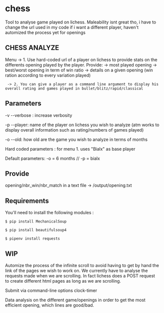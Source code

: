 # chess

Tool to analyse game played on lichess. Maleability isnt great tho, i have to change the url used in my code if i want a different player, haven't automized the process yet for openings

CHESS ANALYZE
------------

Menu -> 1. Use hard-coded url of a player on lichess to provide stats on the differents opening played by the player. Provide:
                -> most played opening
                -> best/worst opening in term of win ratio
                -> details on a given opening (win ration according to every variation played)
            
     -> 2. You can give a player as a command line argument to display his overall rating and games played in bullet/blitz/rapid/classical


Parameters
------------

-v --verbose : increase verbosity

-p --player: name of the player on lichess you wish to analyze (atm works to display overall information such as rating/numbers of games played)

-o --old: how old are the game you wish to analyze in terms of months

Hard coded parameters : for menu 1. uses "Bialx" as base player

Default parameters: -o = 6 months // -p = bialx


Provide
------------
opening/nbr_win/nbr_match in a text file -> /output/opening.txt


Requirements
------------

You'll need to install the following modules :


    $ pip install MechanicalSoup

    $ pip install beautifulsoup4

    $ pipenv install requests

WIP
------------

Automize the process of the infinite scroll to avoid having to get by hand the link of the pages we wish to work on. We currently have to analyse the requests made when we are scrolling. In fact lichess does a POST request to create different html pages as long as we are scrolling.

Submit via command-line options clock-timer

Data analysis on the different game/openings in order to get the most efficient opening, which lines are good/bad.  
